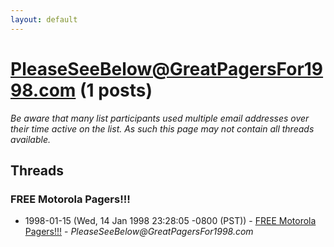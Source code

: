 ```yaml
---
layout: default
---
```


# PleaseSeeBelow@GreatPagersFor1998.com (1 posts)

_Be aware that many list participants used multiple email addresses over their time active on the list. As such this page may not contain all threads available._

## Threads

### FREE Motorola Pagers!!!
+ 1998-01-15 (Wed, 14 Jan 1998 23:28:05 -0800 (PST)) - [FREE Motorola Pagers!!!](/archive/1998/01/b38f94b3603402d9c2b46e6d336fd23c88f92cbe80083724472b3cc1d142363f) - _PleaseSeeBelow@GreatPagersFor1998.com_

